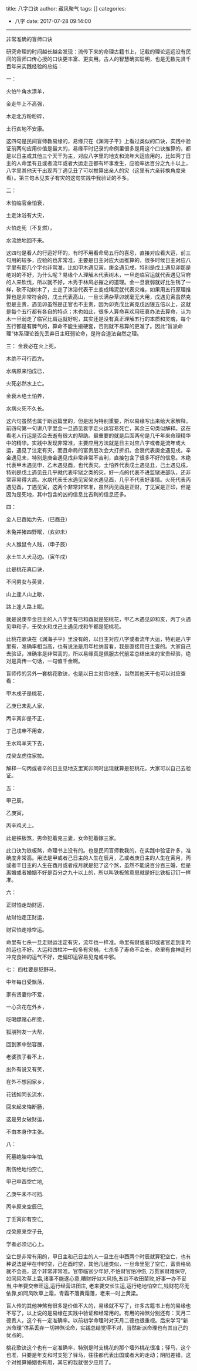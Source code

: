 title: 八字口诀
author: 藏风聚气
tags: []
categories:
  - 八字
date: 2017-07-28 09:14:00
---
非常准确的盲师口诀


研究命理的时间越长越会发现：流传下来的命理古籍书上，记载的理论远远没有民间的盲师口传心授的口诀更丰富、更实用。古人的智慧确实聪明，也是无数先贤千百年来实践经验的总结：


一：

火怕牛角水漂羊，

金走午上不高强，

木走北方粉粉碎，

土行亥地不安康。


这四句是民间盲师教易缘的，易缘只在《渊海子平》上看过类似的口诀，实践中验证前两句应用价值是最大的，易缘平时记录的命例里很多是用这个口诀推算的，都是以日主或其他三个天干为主，对应八字里的地支和流年大运应用的，比如丙丁日主的人命里有丑或者流年或者大运走丑都有坏事发生，应验率达百分之九十以上，八字里其他天干出现丙丁遇见丑了可以推算出亲人的灾（这里有六亲转换角度来看）。第三句木见亥子有灾的这句实践中我验证的不多。



二：

木怕临官金怕衰，

土走沐浴有大灾，

火怕走死（不复燃），

水流绝地回不来。


这四句是看人的行运好坏的，有时不用看命局五行的喜忌，直接对应看大运，前三句用的较多，应验的也非常准，主要是日主对应大运推算的，很多时候日主对应八字里有那几个字也非常准，比如甲木遇见寅，庚金遇见戌，特别是戊土遇见卯那是绝对的不好，为什么呢？易缘个人理解木代表树木，一旦走临官运就代表遇见官府的人来砍伐，所以就不好，木秀于林风必摧之的道理。金一旦衰弱就好比生锈了一样，砍不动树木了，土走了沐浴代表干土变成稀泥就代表灾难，如果用五行原理推算也是非常符合的，戊土代表高山，一旦长满杂草卯就毫无大用，戊遇见寅虽然克但是主贵，遇见卯虽然是正官也不主贵，因为卯克戊比寅克戊凶狠五倍以上，这就是每个五行都有各自的特点；木也如此，很多人算命喜欢用旺衰办法去算命，认为木一旦弱走了临官比肩运就好呢，其实还是没有真正理解五行的本质和灵魂，每个五行都是有脾气的，算命不能生搬硬套，否则就不易算的更准了。因此“盲派命理”体系理论首先丢弃日主旺弱论命，是符合道法自然之理。



三：
金衰必在火上死，

木绝不可行西方。

水病原来怕戊已，

火死必然水上亡。


金衰木绝土怕养，

水病火死不久长。


这六句虽然也属于断运篇里的，但是因为特别重要，所以易缘写出来给大家解释。前四句第一句讲八字里金一旦遇见衰字走火运容易死亡，其余三句类似解释。这在看老人行运是否会去逝有很大的帮助。最重要的就是后面两句是几千年来命理精华中的精华。实践中发现非常准，主要应用方法就是日主对应八字或者是流年或大运，遇见了注定有灾，而且命局的富贵层次会大打折扣。金衰代表庚金遇见戌，辛金遇见未，特别是庚金遇见戌非常非常不吉利，直接包含了很多不好的信息。木绝代表甲木遇见申，乙木遇见酉，也代表灾。土怕养代表戊土遇见丑，己土遇见戌，特别是戊土遇见丑几乎就代表牢狱之类的灾，好一点的代表不进监狱进部队，还非常容易得大病。水病代表壬水遇见寅癸水遇见酉，几乎不代表好事情。火死代表丙遇见酉，丁遇见寅，这两个非常非常准，虽然丙见酉是正财，丁见寅是正印，但是因为是死地，其中包含的凶的信息比吉利的信息还多。



四：

金人巳酉始为先，（巳酉丑）

木兔并猪四野眠，（亥卯未）

火人猴鼠令人贱，（申子辰）

水土生人犬马边。（寅午戌）


此是桃花真口诀，

不问男女与英贤，

山上逢人山上歇，

路上逢人路上眠。


就是说庚辛金日主的人八字里有巳和酉就是犯桃花，甲乙木遇见卯和亥，丙丁火遇见申和子，壬癸水和戊己土遇见戌和午都是犯桃花。

此桃花歌诀在《渊海子平》里没有的，以日主对应八字或者流年大运，特别是八字里有，准确率相当高，也有说法是用年柱纳音看，我是直接用日主查的。大家自己去验证，准确率是非常高的，所以易缘真是佩服古代前辈总结出来的宝贵经验，绝对是真传一句话，一句值千金啊。


盲师传的另外一套桃花歌诀，也是以日主对应地支，当然其他天干也可以对应查看：

甲木戌子是桃花，

乙庚巳未乱人家，

丙辛寅卯是不正，

丁己戌申不用查，

壬水鸡羊天下去，

戊癸龙虎往家拉。

解释一句丙或者辛的日主见地支里寅卯同时出现就算是犯桃花，大家可以自己去验证。



五：


甲己辰，

乙庚寅，

丙辛鸡犬上。

此是铁板煞，男命犯着克三妻，女命犯着嫁三家。


此口诀为铁板煞，命理书上没有的。也是民间盲师教我的，在实践中验证许多，准确度非常高。用法是甲或者己日主的人生在辰月，乙或者庚日主的人生在寅月，丙或者辛日主的人生在酉月或者戌月就是犯了这个煞，虽然不能说百分百三婚，但是离婚或者婚姻不好是百分之九十以上的，所以叫铁板煞意思就是好比铁板订钉一样准。



六：

正财怕走劫财运，

劫财怕走正财运，

财官怕走禄空运。


命里有七杀一旦走财运注定有灾，流年也一样准。命里有财或者印或者官走到复吟的运也不好。大运和四柱冲一般多有灾祸，七杀多了寿命不会长，命里有食神走刑冲克食神的运气不好，走偏印运容易见鬼或中邪。



七：
四柱要是犯野马，

中年每日受飘荡，

家有贤妻你不爱，

一心贪花在外乡，

吃喝嫖赌心所愿，

狐朋狗友一大帮，

回到家中愁容展，

老婆孩子看不上，

出外有说又有笑，

在外不想回家乡，

花钱如同长流水，

回来起来悔断肠，

这是男女破财运，

不由本身作主张。



八：

死墓绝胎中年怕,

刑伤绝地怕空亡,

甲己申酉空亡地,

乙庚午未不可挡.

丙辛原来空辰巳,

丁壬寅卯有空亡,

戊癸原来空子丑,

学者必须记心上。


空亡是非常有用的，甲日主和己日主的人一旦生在申酉两个时辰就算犯空亡，也有种说法是甲在申时空，己在酉时空，其他几组类似，一旦命里犯了空亡，富贵格局就不会高，这个非常非常准。官带临官少年好,不怕财官怕冲伤, 万贯家财难保守,如同风吹草上霜,诸事不能遂心意,糟财好似大风扬,五谷不收田苗败,好事一办不妥当,中年要交帝旺运,运行经营进田庄, 老来要交长生运,运行绝地怕空亡,钱财花尽无依靠,如同风吹草上霜，青霜不落黄霜落，老来一时上黄梁。


盲人传的其他神煞有很多是价值不大的，易缘就不写了，许多古籍书上有的易缘也不写了，以上说的是易缘在实践中验证和经常用的。有用的神煞分别还有：天月二德贵人，这个有一定准确率。以前初学命理时对天月二德也很重视。后来学习“新派命理”体系丢弃一切神煞论命，实践总结觉得不对，当然新派命理也有其自己的优点的。


桃花歌诀这个也有一定准确率，特别是时支桃花的那个墙外桃花很准；驿马，这个也准，只要是年支和时支犯了驿马，往往都代表出国或者大的走动；阴阳差错，这个对推算婚姻也有用，其它的我就很少应用了。